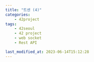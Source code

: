 ```yaml
---
title: "트센 (4)"
categories:
    - 42project
tags:
    - 42seoul
    - 42 project
    - web socket
    - Rest API

last_modified_at: 2023-06-14T15:12:28
---
```


